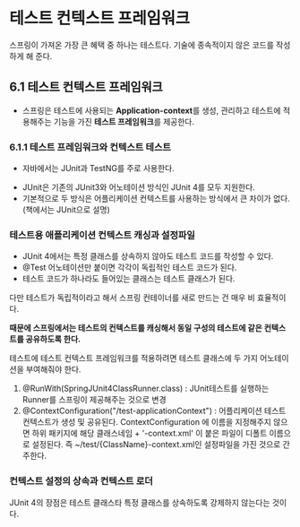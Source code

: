 #  테스트 컨텍스트 프레임워크



스프링이 가져온 가장 큰 혜택 중 하나는 테스트다.
기술에 종속적이지 않은 코드를 작성하게 해 준다.




## 6.1 테스트 컨텍스트 프레임워크

- 스프링은 테스트에 사용되는 **Application-context**를 생성, 관리하고 테스트에 적용해주는 기능을 가진 **테스트 프레임워크**를 제공한다.



### 6.1.1 테스트 프레임워크와 컨텍스트 테스트

- 자바에서는 JUnit과 TestNG를 주로 사용한다. 
* JUnit은 기존의 JUnit3와 어노테이션 방식인 JUnit 4를 모두 지원한다.
* 기본적으로 두 방식은 어플리케이션 컨텍스트를 사용하는 방식에서 큰 차이가 없다. (책에서는 JUnit으로 설명)



### 테스트용 애플리케이션 컨텍스트 캐싱과 설정파일

- JUnit 4에서는 특정 클래스를 상속하지 않아도 테스트 코드를 작성할 수 있다.
- @Test 어노테이션만 붙이면 각각이 독립적인 테스트 코드가 된다.
- 테스트 코드가 하나라도 들어있는 클래스는 테스트 클래스가 된다.


다만 테스트가 독립적이라고 해서 스프링 컨테이너를 새로 만드는 건 매우 비 효율적이다.

**때문에 스프링에서는 테스트의 컨텍스트를 캐싱해서 동일 구성의 테스트에 같은 컨텍스트를 공유하도록 한다.**

테스트에 테스트 컨텍스트 프레임워크를 적용하려면 테스트 클래스에 두 가지 어노테이션을 부여해줘야 한다.
1. @RunWith(SpringJUnit4ClassRunner.class) : JUnit테스트를 실행하는 Runner를 스프링이 제공해주는 것으로 변경
2. @ContextConfiguration("/test-applicationContext") : 어플리케이션 테스트 컨텍스트가 생성 및 공유된다.
    ContextConfiguration 에 이름을 지정해주지 않으면 하위 패키지에 해당 클래스네임 + '-context.xml' 이 붙은 파일이 디폴트 이름으로 설정된다.
    즉 ~/test/{ClassName}-context.xml인 설정파일을 가진 것으로 간주한다.




### 컨텍스트 설정의 상속과 컨텍스트 로더

JUnit 4의 장점은 테스트 클래스타 특정 클래스를 상속하도록 강제하지 않는다는 것이다.











